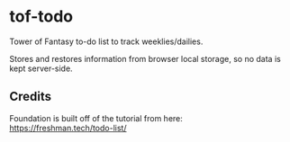 # tof-todo
Tower of Fantasy to-do list to track weeklies/dailies.

Stores and restores information from browser local storage, so no data is kept server-side.

## Credits
Foundation is built off of the tutorial from here:<br>
https://freshman.tech/todo-list/

